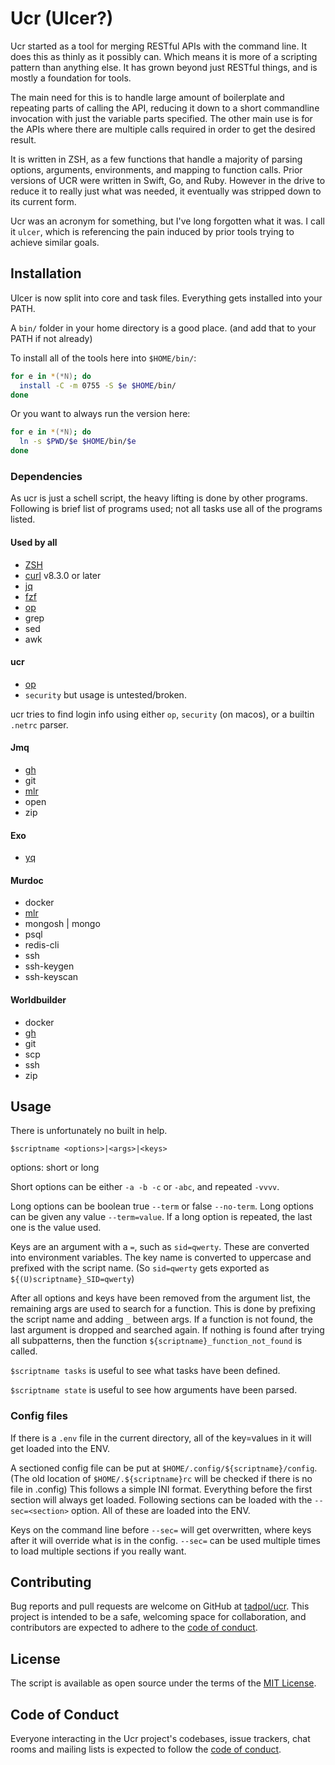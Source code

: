 # Ucr (Ulcer?)

Ucr started as a tool for merging RESTful APIs with the command line.  It does this as thinly as it possibly can.  Which means it is more of a scripting pattern than anything else. It has grown beyond just RESTful things, and is mostly a foundation for tools.

The main need for this is to handle large amount of boilerplate and repeating parts of calling the API, reducing it down to a short commandline invocation with just the variable parts specified.  The other main use is for the APIs where there are multiple calls required in order to get the desired result.

It is written in ZSH, as a few functions that handle a majority of parsing options, arguments, environments, and mapping to function calls.  Prior versions of UCR were written in Swift, Go, and Ruby.  However in the drive to reduce it to really just what was needed, it eventually was stripped down to its current form.

Ucr was an acronym for something, but I've long forgotten what it was.  I call it `ulcer`, which is referencing the pain induced by prior tools trying to achieve similar goals.

## Installation

Ulcer is now split into core and task files.  Everything gets installed into your PATH.

A `bin/` folder in your home directory is a good place. (and add that to your PATH if not already)

To install all of the tools here into `$HOME/bin/`:

```zsh
for e in *(*N); do
  install -C -m 0755 -S $e $HOME/bin/
done
```

Or you want to always run the version here:

```zsh
for e in *(*N); do
  ln -s $PWD/$e $HOME/bin/$e
done
```

### Dependencies

As ucr is just a schell script, the heavy lifting is done by other programs.  Following is brief list of programs used; not all tasks use all of the programs listed.

#### Used by all

- [ZSH](http://zsh.sourceforge.net)
- [curl](https://curl.se) v8.3.0 or later
- [jq](https://stedolan.github.io/jq/)
- [fzf](https://github.com/junegunn/fzf#table-of-contents)
- [op](https://developer.1password.com/docs/cli)
- grep
- sed
- awk

#### ucr

- [op](https://developer.1password.com/docs/cli)
- `security` but usage is untested/broken.

ucr tries to find login info using either `op`, `security` (on macos), or a builtin `.netrc` parser.

#### Jmq

- [gh](https://cli.github.com/)
- git
- [mlr](https://github.com/johnkerl/miller)
- open
- zip

#### Exo

- [yq](https://mikefarah.gitbook.io/yq)

#### Murdoc

- docker
- [mlr](https://github.com/johnkerl/miller)
- mongosh | mongo
- psql
- redis-cli
- ssh
- ssh-keygen
- ssh-keyscan

#### Worldbuilder

- docker
- [gh](https://cli.github.com/)
- git
- scp
- ssh
- zip

## Usage

There is unfortunately no built in help.

`$scriptname <options>|<args>|<keys>`

options: short or long

Short options can be either `-a -b -c` or `-abc`, and repeated `-vvvv`.

Long options can be boolean true `--term` or false `--no-term`.  Long options can be given any value `--term=value`.  If a long option is repeated, the last one is the value used.

Keys are an argument with a `=`, such as `sid=qwerty`.  These are converted into environment variables.  The key name is converted to uppercase and prefixed with the script name. (So `sid=qwerty` gets exported as `${(U)scriptname}_SID=qwerty`)

After all options and keys have been removed from the argument list, the remaining args are used to search for a function.  This is done by prefixing the script name and adding `_` between args.  If a function is not found, the last argument is dropped and searched again. If nothing is found after trying all subpatterns, then the function `${scriptname}_function_not_found` is called.

`$scriptname tasks` is useful to see what tasks have been defined.

`$scriptname state` is useful to see how arguments have been parsed.

### Config files

If there is a `.env` file in the current directory, all of the key=values in it will get loaded into the ENV.

A sectioned config file can be put at `$HOME/.config/${scriptname}/config`. (The old location of `$HOME/.${scriptname}rc` will be checked if there is no file in .config) This follows a simple INI format.  Everything before the first section will always get loaded.  Following sections can be loaded with the `--sec=<section>` option.  All of these are loaded into the ENV.

Keys on the command line before `--sec=` will get overwritten, where keys after it will override what is in the config.  `--sec=` can be used multiple times to load multiple sections if you really want.

## Contributing

Bug reports and pull requests are welcome on GitHub at [tadpol/ucr](https://github.com/tadpol/ucr). This project is intended to be a safe, welcoming space for collaboration, and contributors are expected to adhere to the [code of conduct](https://github.com/tadpol/ucr/blob/master/CODE_OF_CONDUCT.md).

## License

The script is available as open source under the terms of the [MIT License](https://opensource.org/licenses/MIT).

## Code of Conduct

Everyone interacting in the Ucr project's codebases, issue trackers, chat rooms and mailing lists is expected to follow the [code of conduct](https://github.com/tadpol/ucr/blob/master/CODE_OF_CONDUCT.md).
